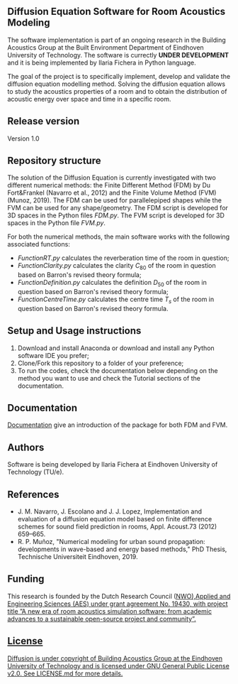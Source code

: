 ## Diffusion Equation Software for Room Acoustics Modeling
The software implementation is part of an ongoing research in the Building Acoustics Group at the Built Environment Department of Eindhoven University of Technology. The software is currectly **UNDER DEVELOPMENT** and it is being implemented by Ilaria Fichera in Python language.

The goal of the project is to specifically implement, develop and validate the diffusion equation modelling method.
Solving the diffusion equation allows to study the acoustics properties of a room and to obtain the distribution of acoustic energy over space and time in a specific room.

## Release version
Version 1.0

## Repository structure
The solution of the Diffusion Equation is currently investigated with two different numerical methods: the Finite Different Method (FDM) by Du Fort&Frankel (Navarro et al., 2012) and the Finite Volume Method (FVM) (Munoz, 2019). 
The FDM can be used for parallelepiped shapes while the FVM can be used for any shape/geometry.
The FDM script is developed for 3D spaces in the Python files _FDM.py_.
The FVM script is developed for 3D spaces in the Python file _FVM.py_. 

For both the numerical methods, the main software works with the following associated functions:
+ _FunctionRT.py_ calculates the reverberation time of the room in question;
+ _FunctionClarity.py_ calculates the clarity $C_{80}$ of the room in question based on Barron's revised theory formula;
+ _FunctionDefinition.py_ calculates the definition $D_{50}$ of the room in question based on Barron's revised theory formula;
+ _FunctionCentreTime.py_ calculates the centre time $T_s$ of the room in question based on Barron's revised theory formula.

## Setup and Usage instructions
1. Download and install Anaconda or download and install any Python software IDE you prefer;
2. Clone/Fork this repository to a folder of your preference;
3. To run the codes, check the documentation below depending on the method you want to use and check the Tutorial sections of the documentation.

## Documentation
[Documentation](https://building-acoustics-tu-eindhoven.github.io/Diffusion/index.html) give an introduction of the package for both FDM and FVM.

## Authors
Software is being developed by Ilaria Fichera at Eindhoven University of Technology (TU/e). 

## References
+ J. M. Navarro, J. Escolano and J. J. Lopez, Implementation and evaluation of a diffusion equation model based on finite difference schemes for sound field prediction in rooms, Appl. Acoust.73 (2012) 659–665.
+ R. P. Muñoz, "Numerical modeling for urban sound propagation: developments in wave-based and energy based methods," PhD Thesis, Technische Universiteit Eindhoven, 2019.

## Funding
This research is founded by the Dutch Research Council (<u>[NWO](https://www.nwo.nl/projecten/19430)),Applied and Engineering Sciences (AES) under grant agreement No. 19430, with project title ”A new era of room acoustics simulation software: from academic advances to a sustainable open-source project and community”.

## License
Diffusion is under copyright of Building Acoustics Group at the Eindhoven University of Technology and is licensed under GNU General Public License v2.0. See LICENSE.md for more details.
